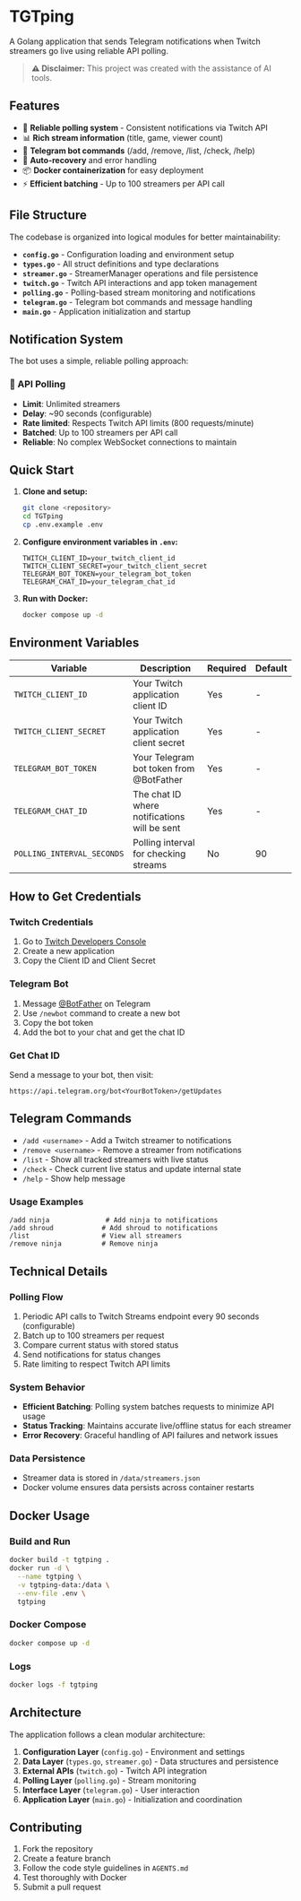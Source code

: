 # TGTping

A Golang application that sends Telegram notifications when Twitch streamers go live using reliable API polling.

> **⚠️ Disclaimer:** This project was created with the assistance of AI tools.

## Features

- 🔄 **Reliable polling system** - Consistent notifications via Twitch API
- 📊 **Rich stream information** (title, game, viewer count)
- 💬 **Telegram bot commands** (/add, /remove, /list, /check, /help)
- 🔄 **Auto-recovery** and error handling
- 📦 **Docker containerization** for easy deployment
- ⚡ **Efficient batching** - Up to 100 streamers per API call

## File Structure

The codebase is organized into logical modules for better maintainability:

- **`config.go`** - Configuration loading and environment setup
- **`types.go`** - All struct definitions and type declarations
- **`streamer.go`** - StreamerManager operations and file persistence
- **`twitch.go`** - Twitch API interactions and app token management
- **`polling.go`** - Polling-based stream monitoring and notifications
- **`telegram.go`** - Telegram bot commands and message handling
- **`main.go`** - Application initialization and startup

## Notification System

The bot uses a simple, reliable polling approach:

### 🔄 API Polling

- **Limit**: Unlimited streamers
- **Delay**: ~90 seconds (configurable)
- **Rate limited**: Respects Twitch API limits (800 requests/minute)
- **Batched**: Up to 100 streamers per API call
- **Reliable**: No complex WebSocket connections to maintain

## Quick Start

1. **Clone and setup:**

   ```bash
   git clone <repository>
   cd TGTping
   cp .env.example .env
   ```

2. **Configure environment variables in `.env`:**

   ```env
   TWITCH_CLIENT_ID=your_twitch_client_id
   TWITCH_CLIENT_SECRET=your_twitch_client_secret
   TELEGRAM_BOT_TOKEN=your_telegram_bot_token
   TELEGRAM_CHAT_ID=your_telegram_chat_id
   ```

3. **Run with Docker:**

   ```bash
   docker compose up -d
   ```

## Environment Variables

| Variable | Description | Required | Default |
|----------|-------------|----------|---------|
| `TWITCH_CLIENT_ID` | Your Twitch application client ID | Yes | - |
| `TWITCH_CLIENT_SECRET` | Your Twitch application client secret | Yes | - |
| `TELEGRAM_BOT_TOKEN` | Your Telegram bot token from @BotFather | Yes | - |
| `TELEGRAM_CHAT_ID` | The chat ID where notifications will be sent | Yes | - |
| `POLLING_INTERVAL_SECONDS` | Polling interval for checking streams | No | 90 |

## How to Get Credentials

### Twitch Credentials

1. Go to [Twitch Developers Console](https://dev.twitch.tv/console)
2. Create a new application
3. Copy the Client ID and Client Secret

### Telegram Bot

1. Message [@BotFather](https://t.me/botfather) on Telegram
2. Use `/newbot` command to create a new bot
3. Copy the bot token
4. Add the bot to your chat and get the chat ID

### Get Chat ID

Send a message to your bot, then visit:

```text
https://api.telegram.org/bot<YourBotToken>/getUpdates
```

## Telegram Commands

- `/add <username>` - Add a Twitch streamer to notifications
- `/remove <username>` - Remove a streamer from notifications
- `/list` - Show all tracked streamers with live status
- `/check` - Check current live status and update internal state
- `/help` - Show help message

### Usage Examples

```text
/add ninja              # Add ninja to notifications
/add shroud            # Add shroud to notifications  
/list                  # View all streamers
/remove ninja          # Remove ninja
```

## Technical Details

### Polling Flow

1. Periodic API calls to Twitch Streams endpoint every 90 seconds (configurable)
2. Batch up to 100 streamers per request
3. Compare current status with stored status
4. Send notifications for status changes
5. Rate limiting to respect Twitch API limits

### System Behavior

- **Efficient Batching**: Polling system batches requests to minimize API usage
- **Status Tracking**: Maintains accurate live/offline status for each streamer
- **Error Recovery**: Graceful handling of API failures and network issues

### Data Persistence

- Streamer data is stored in `/data/streamers.json`
- Docker volume ensures data persists across container restarts

## Docker Usage

### Build and Run

```bash
docker build -t tgtping .
docker run -d \
  --name tgtping \
  -v tgtping-data:/data \
  --env-file .env \
  tgtping
```

### Docker Compose

```bash
docker compose up -d
```

### Logs

```bash
docker logs -f tgtping
```

## Architecture

The application follows a clean modular architecture:

1. **Configuration Layer** (`config.go`) - Environment and settings
2. **Data Layer** (`types.go`, `streamer.go`) - Data structures and persistence
3. **External APIs** (`twitch.go`) - Twitch API integration
4. **Polling Layer** (`polling.go`) - Stream monitoring
5. **Interface Layer** (`telegram.go`) - User interaction
6. **Application Layer** (`main.go`) - Initialization and coordination

## Contributing

1. Fork the repository
2. Create a feature branch
3. Follow the code style guidelines in `AGENTS.md`
4. Test thoroughly with Docker
5. Submit a pull request
